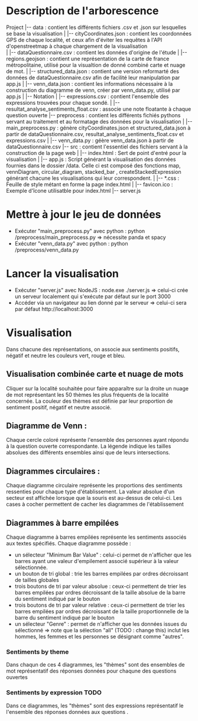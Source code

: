 # Description de l'arborescence

Project
|-- data : contient les différents fichiers .csv et .json sur lesquelles se base la visualisation
|   |-- cityCoordinates.json : contient les coordonnées GPS de chaque localité, et ceux afin d'éviter les requêtes à l'API d'openstreetmap à chaque chargement de la visualisation  
|   |-- dataQuestionnaire.csv : contient les données d'origine de l'étude
|   |-- regions.geojson : contient une représentation de la carte de france métropolitaine, utilisé pour la visualtion de donné combiné carte et nuage de mot.
|   |-- structured_data.json : contient une version reformarté des données de dataQuestionnaire.csv afin de facilité leur manipulation par app.js
|   |-- venn_data.json : contient les informations nécessaire à la construction du diagramme de venn, créer par venn_data.py, utilisé par app.js
|   |-- Notation
|       |-- expressions.csv : contient l'ensemble des expressions trouvées pour chaque sondé. 
|       |-- resultat_analyse_sentiments_float.csv : associe une note floatante à chaque question ouverte 
|-- preprocess : contient les différents fichiés pythons servant au traitement et au formatage des données pour la visualisation
|   |-- main_preprocess.py : génère cityCoordinates.json et structured_data.json à partir de dataQuestionnaire.csv, resultat_analyse_sentiments_float.csv et expressions.csv
|   |-- venn_data.py : géère venn_data.json à partir de dataQuestionnaire.csv
|-- src : contient l'essentiel des fichiers servant à la construction de la page web
|   |-- index.html : Sert de point d'entré pour la visualisation
|   |-- app.js : Script générant la visualisation des données fournies dans le dossier /data. Celle ci est composé des fonctions map, vennDiagram, circular_diagram, stacked_bar ,  createStackedExpression générant chacune les visualisations qui leur correspondent.
|   |-- *.css : Feuille de style métant en forme la page index.html
|   |-- favicon.ico : Exemple d'îcone utilisatble pour index.html
|-- server.js

<!-- Miena -->


<!-- # Prepocess IA
# Neural Network -->



<!-- Lucas -->

# Mettre à jour le jeu de données 
- Exécuter "main_preprocess.py" avec python : python /preprocess/main_preprocess.py
=> nécessite panda et spacy
- Exécuter "venn_data.py" avec python : python /preprocess/venn_data.py

# Lancer la visualisation
- Exécuter "server.js" avec NodeJS : node.exe ./server.js
=> celui-ci crée un serveur localement qui s'exécute par défaut sur le port 3000
- Accéder via un navigateur au lien donné par le serveur
=> celui-ci sera par défaut http://localhost:3000

# Visualisation 

Dans chacune des représentations, on associe aux sentiments positifs, négatif et neutre les couleurs vert, rouge et bleu.

## Visualisation combinée carte et nuage de mots
Cliquer sur la localité souhaitée pour faire apparaître sur la droite un nuage de mot représentant les 50 thèmes les plus fréquents de la localité concernée.
La couleur des thèmes est définie par leur proportion de sentiment positif, négatif et neutre associé.

## Diagramme de Venn : 
Chaque cercle coloré représente l'ensemble des personnes ayant répondu à la question ouverte correspondante.
La légende indique les tailles absolues des différents ensembles ainsi que de leurs intersections.

## Diagrammes circulaires : 
Chaque diagramme circulaire représente les proportions des sentiments ressenties pour chaque type d'établissement.
La valeur absolue d'un secteur est affichée lorsque que la souris est au-dessus de celui-ci.
Les cases à cocher permettent de cacher les diagrammes de l'établissement 

## Diagrammes à barre empilées

Chaque diagramme à barres empilées représente les sentiments associés aux textes spécifiés.
Chaque diagramme possède :
- un sélecteur "Minimum Bar Value" : celui-ci permet de n'afficher que les barres ayant une valeur d'empilement associé supérieur à la valeur sélectionnée.
- un bouton de tri global : trie les barres empilées par ordres décroissant de tailles globales
- trois boutons de tri par valeur absolue : ceux-ci permettent de trier les barres empilées par ordres décroissant de la taille absolue de la barre du sentiment indiqué par le bouton
- trois boutons de tri par valeur relative : ceux-ci permettent de trier les barres empilées par ordres décroissant de la taille proportionnelle de la barre du sentiment indiqué par le bouton
- un sélecteur "Genre" : permet de n'afficher que les données issues du sélectionné
=> note que la sélection "all" (TODO : change this) inclut les hommes, les femmes et les personnes se désignant comme "autres".

### Sentiments by theme 

Dans chaqun de ces 4 diagrammes, les "thèmes" sont des ensembles de mot représentatif des réponses données pour chaqune des questions ouvertes

### Sentiments by expression TODO
Dans ce diagrammes, les "thèmes" sont des expressions représentatif le l'ensemble des réponses données aux questions .